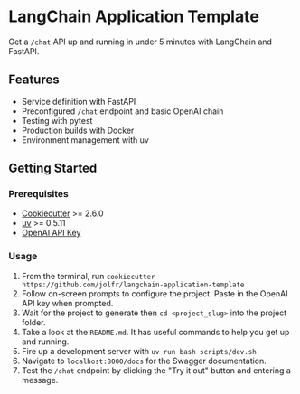 # LangChain Application Template

Get a `/chat` API up and running in under 5 minutes with LangChain and FastAPI.

## Features

- Service definition with FastAPI
- Preconfigured `/chat` endpoint and basic OpenAI chain
- Testing with pytest
- Production builds with Docker
- Environment management with uv

## Getting Started

### Prerequisites

- [Cookiecutter](https://cookiecutter.readthedocs.io/en/stable/installation.html#install-cookiecutter) >= 2.6.0
- [uv](https://docs.astral.sh/uv/getting-started/installation/) >= 0.5.11
- [OpenAI API Key](https://www.google.com/url?sa=t&source=web&rct=j&opi=89978449&url=https://platform.openai.com/api-keys&ved=2ahUKEwiDjITk5-iKAxWxlokEHfAwKPIQFnoECAsQAQ&usg=AOvVaw1YhcGDWJXhiKSfmL59Pnfn)

### Usage
1. From the terminal, run `cookiecutter https://github.com/jolfr/langchain-application-template`
2. Follow on-screen prompts to configure the project. Paste in the OpenAI API key when prompted.
3. Wait for the project to generate then `cd <project_slug>` into the project folder.
4. Take a look at the `README.md`. It has useful commands to help you get up and running.
5. Fire up a development server with `uv run bash scripts/dev.sh`
6. Navigate to `localhost:8000/docs` for the Swagger documentation.
7. Test the `/chat` endpoint by clicking the "Try it out" button and entering a message.